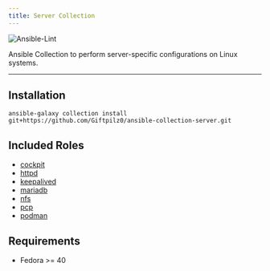 ```yaml
---
title: Server Collection
---
```


![Ansible-Lint](https://github.com/giftpilz0/ansible-collection-server/actions/workflows/ci.yml/badge.svg)

Ansible Collection to perform server-specific configurations on Linux systems.

______________________________________________________________________

## Installation

`ansible-galaxy collection install git+https://github.com/Giftpilz0/ansible-collection-server.git`

## Included Roles

- [cockpit](cockpit/)
- [httpd](httpd/)
- [keepalived](keepalived/)
- [mariadb](mariadb/)
- [nfs](nfs/)
- [pcp](pcp/)
- [podman](podman/)

## Requirements

- Fedora >= 40
